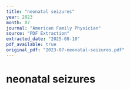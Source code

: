 ```yaml
---
title: "neonatal seizures"
year: 2023
month: 07
journal: "American Family Physician"
source: "PDF Extraction"
extracted_date: "2025-08-10"
pdf_available: true
original_pdf: "2023-07-neonatal-seizures.pdf"
---
```


# neonatal seizures

